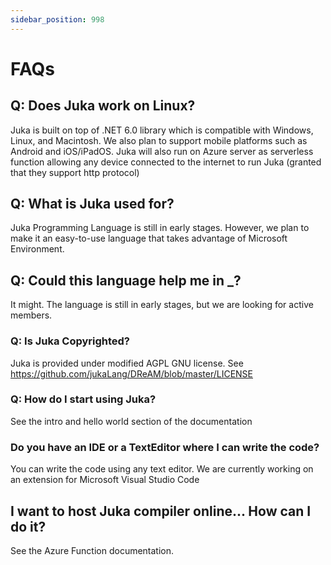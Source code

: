 ```yaml
---
sidebar_position: 998
---
```


# FAQs

## Q: Does Juka work on Linux?

Juka is built on top of .NET 6.0 library which is compatible with Windows, Linux, and Macintosh.
We also plan to support mobile platforms such as Android and iOS/iPadOS.
Juka will also run on Azure server as serverless function allowing any device connected to the internet
to run Juka (granted that they support http protocol)

## Q: What is Juka used for?

Juka Programming Language is still in early stages. However, we plan to make it an easy-to-use language
that takes advantage of Microsoft Environment.

## Q: Could this language help me in _?

It might. The language is still in early stages, but we are looking for active members.


### Q: Is Juka Copyrighted?
Juka is provided under modified AGPL GNU license. See https://github.com/jukaLang/DReAM/blob/master/LICENSE

### Q: How do I start using Juka?
See the intro and hello world section of the documentation

### Do you have an IDE or a TextEditor where I can write the code?
You can write the code using any text editor. We are currently working on an extension for Microsoft Visual Studio Code

## I want to host Juka compiler online... How can I do it?
See the Azure Function documentation.